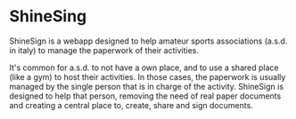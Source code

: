 # ShineSing

ShineSign is a webapp designed to help
amateur sports associations (a.s.d. in italy)
to manage the paperwork of their activities.

It's common for a.s.d. to not have a own place,
and to use a shared place (like a gym) to host their activities.
In those cases, the paperwork is usually managed by the
single person that is in charge of the activity.
ShineSign is designed to help that person, removing the need
of real paper documents and creating a central place to, create,
share and sign documents.